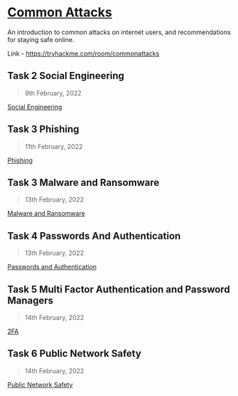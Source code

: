 # [Common Attacks](https://tryhackme.com/room/commonattacks)

An introduction to common attacks on internet users, and recommendations for staying safe online.

Link - https://tryhackme.com/room/commonattacks

## Task 2 Social Engineering

> 9th February, 2022

[Social Engineering](./SocialEngineering.md)

## Task 3 Phishing

> 11th February, 2022

[Phishing](./Phishing.md)

## Task 3 Malware and Ransomware

> 13th February, 2022

[Malware and Ransomware](./MalwareAndRansomware.md)

## Task 4 Passwords And Authentication

> 13th February, 2022

[Passwords and Authentication](./PasswordsAndAuthentication.md)

## Task 5 Multi Factor Authentication and Password Managers

> 14th February, 2022

[2FA](./2FA.md)

## Task 6 Public Network Safety

> 14th February, 2022

[Public Network Safety](./PublicNetworkSafety)
